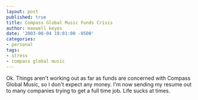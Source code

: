 ```yaml
---
layout: post
published: true
title: Compass Global Music Funds Crisis
author: maxwell keyes
date: '2003-08-04 19:01:00 -0500'
categories:
- personal
tags:
- stress
- compass global music
---
```


Ok. Things aren't working out as far as funds are concerned with Compass Global Music, so I don't expect any money.
I'm now sending my resume out to many companies trying to get a full time job. Life sucks at times.
